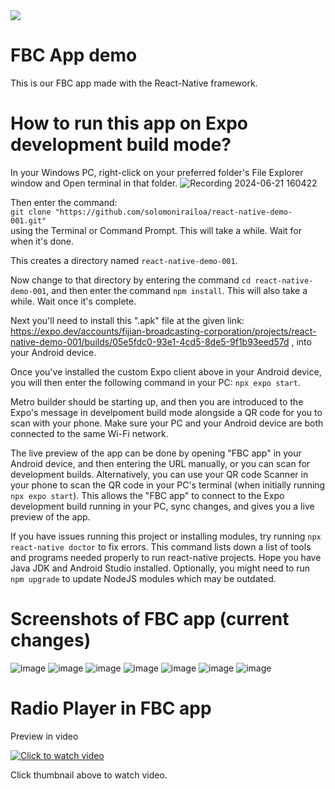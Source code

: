 <img src="https://wordpress-7y2g.onrender.com/wp-content/uploads/2024/06/FBC_logo_Name_Beveled_CMYK-vers2-1-1024x357.png">

# FBC App demo 
This is our FBC app made with the React-Native framework. <br/>

# How to run this app on Expo development build mode?
In your Windows PC, right-click on your preferred folder's File Explorer window and Open terminal in that folder. 
![Recording 2024-06-21 160422](https://github.com/solomonirailoa/react-native-demo-001/assets/90390564/b0595c1a-45bf-4a6f-8549-4bdebc77a714)

Then enter the command: <br/>
`git clone "https://github.com/solomonirailoa/react-native-demo-001.git"`
<br/> using the Terminal or Command Prompt. This will take a while. Wait for when it's done.

This creates a directory named `react-native-demo-001`.

Now change to that directory by entering the command `cd react-native-demo-001`, and then enter the command `npm install`. This will also take a while. Wait once it's complete. 

Next you'll need to install this ".apk" file at the given link: https://expo.dev/accounts/fijian-broadcasting-corporation/projects/react-native-demo-001/builds/05e5fdc0-93e1-4cd5-8de5-9f1b93eed57d , into your Android device. 

Once you've installed the custom Expo client above in your Android device, you will then enter the following command in your PC: `npx expo start`.

Metro builder should be starting up, and then you are introduced to the Expo's message in develpoment build mode alongside a QR code for you to scan with your phone. Make sure your PC and your Android device are both connected to the same Wi-Fi network. 

The live preview of the app can be done by opening "FBC app" in your Android device, and then entering the URL manually, or you can scan for development builds. Alternatively, you can use your QR code Scanner in your phone to scan the QR code in your PC's terminal (when initially running `npx expo start`). This allows the "FBC app" to connect to the Expo development build running in your PC, sync changes, and gives you a live preview of the app.

If you have issues running this project or installing modules, try running `npx react-native doctor` to fix errors. This command lists down a list of tools and programs needed properly to run react-native projects. Hope you have Java JDK and Android Studio installed. Optionally, you might need to run `npm upgrade` to update NodeJS modules which may be outdated. 

# Screenshots of FBC app (current changes)
![image](https://github.com/solomonirailoa/react-native-demo-001/assets/90390564/f1d910ef-514a-4392-a999-28c8ecd5becb)
![image](https://github.com/solomonirailoa/react-native-demo-001/assets/90390564/22f7a996-44ab-453a-9b03-48c2d1b265f6)
![image](https://github.com/solomonirailoa/react-native-demo-001/assets/90390564/1b5460a5-da9b-4968-a629-30d785b33687)
![image](https://github.com/solomonirailoa/react-native-demo-001/assets/90390564/8c5a5bd6-5880-4cfe-84c8-6654d74b3250)
![image](https://github.com/solomonirailoa/react-native-demo-001/assets/90390564/f01ea471-ac84-45c8-a850-86e8cdf0d481)
![image](https://github.com/solomonirailoa/react-native-demo-001/assets/90390564/697a652b-e4b3-4c2f-b05d-30f99edc9a84)
![image](https://github.com/solomonirailoa/react-native-demo-001/assets/90390564/4d856b55-0fb6-43e5-b5ed-c8de19deab80)



# Radio Player in FBC app
Preview in video

[![Click to watch video](https://img.youtube.com/vi/5gEG1z1o_WI/0.jpg)](https://www.youtube.com/watch?v=5gEG1z1o_WI)

Click thumbnail above to watch video.











